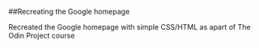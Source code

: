 ##Recreating the Google homepage

Recreated the Google homepage with simple CSS/HTML as apart of The Odin Project course


